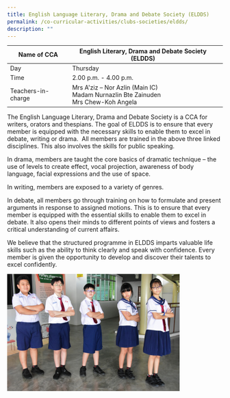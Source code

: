 ```yaml
---
title: English Language Literary, Drama and Debate Society (ELDDS)
permalink: /co-curricular-activities/clubs-societies/eldds/
description: ""
---
```

|Name of CCA|English Literary, Drama and Debate Society (ELDDS)|  |
| -------- | ------- | --------------- |
|Day | Thursday  | 
| Time |2.00 p.m. - 4.00 p.m. 
|Teachers-in-charge |Mrs A'ziz – Nor Azlin (Main IC)<br>Madam Nurnazlin Bte Zainuden <br>Mrs Chew-Koh Angela


<p style="box-sizing: inherit; font-size: 1em;">The English Language Literary, Drama and Debate Society is a CCA for writers, orators and thespians. The goal of ELDDS is to ensure that every member is equipped with the necessary skills to enable them to excel in debate, writing or drama.  &nbsp;All members are trained in the above three linked disciplines. This also involves the skills for public speaking.</p> 
	
<p style="box-sizing: inherit; font-size: 1em;">In drama, members are taught the core basics of dramatic technique – the use of levels to create effect, vocal projection, awareness of body language, facial expressions and the use of space.</p>

<p style="box-sizing: inherit; font-size: 1em;"> In writing, members are exposed to a variety of genres.</p>

<p style="box-sizing: inherit; font-size: 1em;">In debate, all members go through training on how to formulate and present arguments in response to assigned motions. This is to ensure that every member is equipped with the essential skills to enable them to excel in debate. It also opens their minds to different points of views and fosters a critical understanding of current affairs.</p>

<p style="box-sizing: inherit; font-size: 1em;">
We believe that the structured programme in ELDDS imparts valuable life skills such as the ability to think clearly and speak with confidence. Every member is given the opportunity to develop and discover their talents to excel confidently.</p>

<img src="/images/CoCurricularActivities/ELDDS/ELDDS.jpg" style="width:80%">